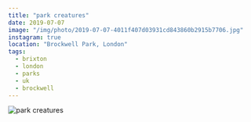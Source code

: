 ```yaml
---
title: "park creatures"
date: 2019-07-07
image: "/img/photo/2019-07-07-4011f407d03931cd843860b2915b7706.jpg"
instagram: true
location: "Brockwell Park, London"
tags:
  - brixton
  - london
  - parks
  - uk
  - brockwell
---
```


![park creatures](/img/photo/2019-07-07-4011f407d03931cd843860b2915b7706.jpg)

